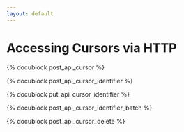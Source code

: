 ```yaml
---
layout: default
---
```

Accessing Cursors via HTTP
==========================

{% docublock post_api_cursor %}

{% docublock post_api_cursor_identifier %}

{% docublock put_api_cursor_identifier %}

{% docublock post_api_cursor_identifier_batch %}

{% docublock post_api_cursor_delete %}
